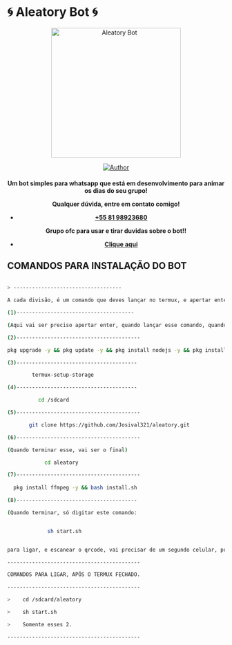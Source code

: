 # 🌀 Aleatory Bot 🌀
<div align="center">
<img src="https://i.ibb.co/TLySDcF/59ed60bd9936.jpg" alt="Aleatory Bot" width="300" />

</div>
<p align="center">
  <a href="https://github.com/Josival321/aleatory"><img title="Author" src="https://img.shields.io/badge/Author-Aleatory-red.svg?style=for-the-badge&logo=github" /></a>
  <h4 align="center">

Um bot simples para whatsapp que está em desenvolvimento para animar os dias do seu grupo!

Qualquer dúvida, entre em contato comigo!
- [+55 81 98923680](https://wa.me/558198923680)

Grupo ofc para usar e tirar duvidas sobre o bot!!
- [Clique aqui](https://chat.whatsapp.com/CMsL8gkLCN4CxeRwGEFtYA)

## COMANDOS PARA INSTALAÇÃO DO BOT
```bash

> -----------------------------------

A cada divisão, é um comando que deves lançar no termux, e apertar enter, junto mesmo, da fórma que tiver.

(1)--------------------------------------

(Aqui vai ser preciso apertar enter, quando lançar esse comando, quando ele pausar e aparecer "[default=N] ?", Ok?)

(2)----------------------------------------

pkg upgrade -y && pkg update -y && pkg install nodejs -y && pkg install nodejs-lts -y && pkg install wget -y && pkg install git -y && pkg install python -y

(3)---------------------------------------

        termux-setup-storage 

(4)---------------------------------------

          cd /sdcard

(5)----------------------------------------

       git clone https://github.com/Josival321/aleatory.git

(6)----------------------------------------

(Quando terminar esse, vai ser o final)

            cd aleatory

(7)----------------------------------------
    
  pkg install ffmpeg -y && bash install.sh

(8)---------------------------------------

(Quando terminar, só digitar este comando:


             sh start.sh 


para ligar, e escanear o qrcode, vai precisar de um segundo celular, pra tirar a foto do qrcode e utilizar como base, para escanear a foto que você tirou, com um whatsapp secundário, e escanear a foto, através do WhatsApp web, que fica nos 3 pontinhos do WhatsApp, ou pode se chamar, aparelhos conectados, ou linked devices.)

-------------------------------------------

COMANDOS PARA LIGAR, APÓS O TERMUX FECHADO. 

-------------------------------------------

>    cd /sdcard/aleatory 

>    sh start.sh 

>    Somente esses 2.

-------------------------------------------
```
